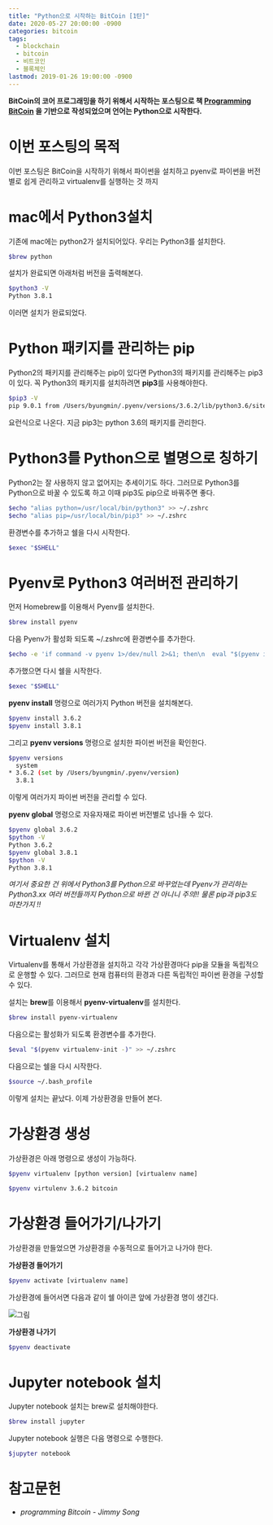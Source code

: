 ```yaml
---
title: "Python으로 시작하는 BitCoin [1탄]"
date: 2020-05-27 20:00:00 -0900
categories: bitcoin
tags: 
  - blockchain
  - bitcoin
  - 비트코인
  - 블록체인
lastmod: 2019-01-26 19:00:00 -0900
---
```


**BitCoin의 코어 프로그래밍을 하기 위해서 시작하는 포스팅으로 책 [Programming BitCoin](https://book.naver.com/bookdb/book_detail.nhn?bid=16242884) 을 기반으로 작성되었으며 언어는 Python으로 시작한다.**
  
  
# 이번 포스팅의 목적  

이번 포스팅은 BitCoin을 시작하기 위해서 파이썬을 설치하고 pyenv로 파이썬을 버전별로 쉽게 관리하고 virtualenv를 실행하는 것 까지 
  
  
# mac에서 Python3설치  

기존에 mac에는 python2가 설치되어있다. 우리는 Python3를 설치한다.

```bash
$brew python
```

설치가 완료되면 아래처럼 버전을 출력해본다.

```bash
$python3 -V
Python 3.8.1
```

이러면 설치가 완료되었다.

# Python 패키지를 관리하는 pip  

Python2의 패키지를 관리해주는 pip이 있다면 Python3의 패키지를 관리해주는 pip3이 있다. 꼭 Python3의 패키지를 설치하려면 **pip3**를 사용해야한다.

```bash
$pip3 -V
pip 9.0.1 from /Users/byungmin/.pyenv/versions/3.6.2/lib/python3.6/site-packages (python 3.6)
```

요런식으로 나온다. 지금 pip3는 python 3.6의 패키지를 관리한다.  

# Python3를 Python으로 별명으로 칭하기  

Python2는 잘 사용하지 않고 없어지는 추세이기도 하다. 그러므로 Python3를 Python으로 바꿀 수 있도록 하고 이때 pip3도 pip으로 바꿔주면 좋다.

```bash
$echo "alias python=/usr/local/bin/python3" >> ~/.zshrc
$echo "alias pip=/usr/local/bin/pip3" >> ~/.zshrc
```

환경변수를 추가하고 쉘을 다시 시작한다.

```bash
$exec "$SHELL"
```

# Pyenv로 Python3 여러버전 관리하기  

먼저 Homebrew를 이용해서 Pyenv를 설치한다.

```bash
$brew install pyenv
```

다음 Pyenv가 활성화 되도록 ~/.zshrc에 환경변수를 추가한다.  

```bash
$echo -e 'if command -v pyenv 1>/dev/null 2>&1; then\n  eval "$(pyenv init -)"\nfi' >> ~/.bash_profile
```

추가했으면 다시 쉘을 시작한다.  

```bash
$exec "$SHELL"
```
  
**pyenv install** 명령으로 여러가지 Python 버전을 설치해본다.  

```bash
$pyenv install 3.6.2
$pyenv install 3.8.1
```
  
그리고 **pyenv versions** 명령으로 설치한 파이썬 버전을 확인한다.

```bash
$pyenv versions
  system
* 3.6.2 (set by /Users/byungmin/.pyenv/version)
  3.8.1
```

이렇게 여러가지 파이썬 버전을 관리할 수 있다.  

**pyenv global** 명령으로 자유자재로 파이썬 버전별로 넘나들 수 있다.  

```bash
$pyenv global 3.6.2
$python -V
Python 3.6.2
$pyenv global 3.8.1
$python -V
Python 3.8.1
```

*여기서 중요한 건 위에서 Python3를 Python으로 바꾸었는데 Pyenv가 관리하는 Python3.xx 여러 버전들까지 Python으로 바뀐 건 아니니 주의!! 물론 pip과 pip3도 마찬가지 !!*

# Virtualenv 설치
Virtualenv를 통해서 가상환경을 설치하고 각각 가상환경마다 pip을 모듈을 독립적으로 운행할 수 있다. 그러므로 현재 컴퓨터의 환경과 다른 독립적인 파이썬 환경을 구성할 수 있다.  

설치는 **brew**를 이용해서 **pyenv-virtualenv**를 설치한다.

```bash
$brew install pyenv-virtualenv
```

다음으로는 활성화가 되도록 환경변수를 추가한다.  

```bash
$eval "$(pyenv virtualenv-init -)" >> ~/.zshrc
```

다음으로는 쉘을 다시 시작한다.  

```bash
$source ~/.bash_profile
```
이렇게 설치는 끝났다. 이제 가상환경을 만들어 본다.  

# 가상환경 생성

가상환경은 아래 명령으로 생성이 가능하다.

```bash
$pyenv virtualenv [python version] [virtualenv name] 
```
```bash
$pyenv virtulenv 3.6.2 bitcoin
```

# 가상환경 들어가기/나가기

가상환경을 만들었으면 가상환경을 수동적으로 들어가고 나가야 한다.  

**가상환경 들어가기**  
```bash
$pyenv activate [virtualenv name]
```

가상환경에 들어서면 다음과 같이 쉘 아이콘 앞에 가상환경 명이 생긴다.  

![그림](/images/img/blockchain-bitcoin/가상환경진입.png)
  
**가상환경 나가기**
```bash
$pyenv deactivate
```

# Jupyter notebook 설치

Jupyter notebook 설치는 brew로 설치해야한다.  

```bash
$brew install jupyter
```

Jupyter notebook 실행은 다음 명령으로 수행한다.  

```bash
$jupyter notebook
```
  
  
  
# 참고문헌  
- *programming Bitcoin - Jimmy Song*



